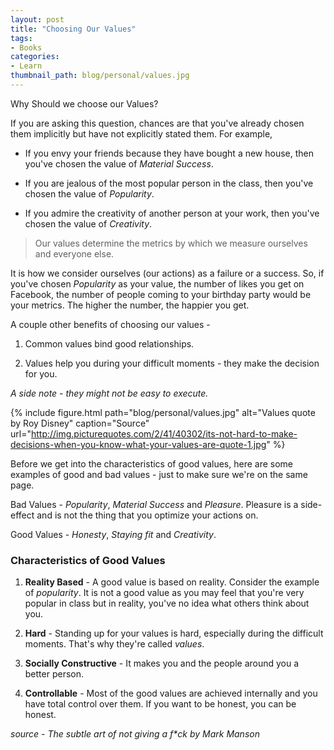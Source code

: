 ```yaml
---
layout: post
title: "Choosing Our Values"
tags:
- Books
categories:
- Learn
thumbnail_path: blog/personal/values.jpg
---
```


Why Should we choose our Values? 

If you are asking this question, chances are that you've already chosen them implicitly but have not explicitly stated them. For example, 

* If you envy your friends because they have bought a new house, then you've chosen the value of *Material Success*.

* If you are jealous of the most popular person in the class, then you've chosen the value of *Popularity*.

* If you admire the creativity of another person at your work, then you've chosen the value of *Creativity*.

> Our values determine the metrics by which we measure ourselves and everyone else.

It is how we consider ourselves (our actions) as a failure or a success. So, if you've chosen *Popularity* as your value, the number of likes you get on Facebook, the number of people coming to your birthday party would be your metrics. The higher the number, the happier you get.

A couple other benefits of choosing our values - 

1. Common values bind good relationships.

2. Values help you during your difficult moments - they make the decision for you. 

*A side note - they might not be easy to execute.*

{% include figure.html path="blog/personal/values.jpg" alt="Values quote by Roy Disney" caption="Source" url="http://img.picturequotes.com/2/41/40302/its-not-hard-to-make-decisions-when-you-know-what-your-values-are-quote-1.jpg" %}

Before we get into the characteristics of good values, here are some examples of good and bad values - just to make sure we're on the same page.

Bad Values - *Popularity*, *Material Success* and *Pleasure*. Pleasure is a side-effect and is not the thing that you optimize your actions on.

Good Values - *Honesty*, *Staying fit* and *Creativity*.

### Characteristics of Good Values

1. **Reality Based** - A good value is based on reality. Consider the example of *popularity*. It is not a good value as you may feel that you're very popular in class but in reality, you've no idea what others think about you.

2. **Hard** - Standing up for your values is hard, especially during the difficult moments. That's why they're called *values*.

3. **Socially Constructive** - It makes you and the people around you a better person.

4. **Controllable** - Most of the good values are achieved internally and you have total control over them. If you want to be honest, you can be honest.

*source - The subtle art of not giving a f\*ck by Mark Manson*
